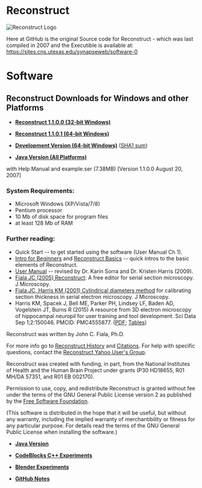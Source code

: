 # Reconstruct

![Reconstruct Logo](experiments/documents/github/brainto3d.jpg?raw=true "Reconstruct Logo")

Here at GitHub is the original Source code for Reconstruct - which was last compiled in 2007 and the 
Executible is available at: https://sites.cns.utexas.edu/synapseweb/software-0

# Software

## Reconstruct Downloads for Windows and other Platforms

* **[Reconstruct 1.1.0.0 (32-bit Windows)](https://sites.cns.utexas.edu/sites/default/files/synapseweb/files/recon1100ex.exe)**

* **[Reconstruct 1.1.0.1 (64-bit Windows)](https://sites.cns.utexas.edu/sites/default/files/synapseweb/files/recon1101win64.exe)**

* **[Development Version (64-bit Windows)](https://github.com/SynapseWeb/Reconstruct/blob/master/source/Reconstruct.exe)** ([SHA1 sum](https://github.com/SynapseWeb/Reconstruct/blob/master/source/sha1sum.txt))

* **[Java Version (All Platforms)](https://github.com/SynapseWeb/Reconstruct-Java)**

with Help Manual and example.ser (7.38MB) 
[Version 1.1.0.0 August 20, 2007]               
    

### System Requirements:
* Microsoft Windows (XP/Vista/7/8)
* Pentium processor
* 10 Mb of disk space for program files
* at least 128 Mb of RAM

### Further reading:
* Quick Start -- to get started using the software (User Manual Ch 1).
* [Intro for Beginners](https://sites.cns.utexas.edu/sites/default/files/synapseweb/files/reconstruct_intro_for_beginners_parker_2017.pdf) and [Reconstruct Basics](https://sites.cns.utexas.edu/sites/default/files/synapseweb/files/reconstruct_basics_parker_2017.pdf) -- quick intros to the basic elements of Reconstruct.
* [User Manual](https://sites.cns.utexas.edu/sites/default/files/synapseweb/files/reconstructusermanualv1.1.0.0.pdf) -- revised by Dr. Karin Sorra and Dr. Kristen Harris (2009).
* [Fiala JC (2005) Reconstruct](https://sites.cns.utexas.edu/sites/default/files/synapseweb/files/2005_j_microscopy_fiala_reconstruct.pdf): A free editor for serial section microscopy. J Microscopy.
* [Fiala JC, Harris KM (2001) Cylindrical diameters method](https://sites.cns.utexas.edu/sites/default/files/synapseweb/files/2001_j_microscopy_fiala_harris_cylindrical_diameters_method.pdf) for calibrating section thickness in serial electron microscopy. J Microscopy.
* Harris KM, Spacek J, Bell ME, Parker PH, Lindsey LF, Baden AD, Vogelstein JT, Burns R (2015) A resource from 3D electron microscopy of hippocampal neuropil for user training and tool development. Sci Data Sep 1;2:150046. PMCID: PMC4555877. ([PDF](https://sites.cns.utexas.edu/sites/default/files/synapseweb/files/2015_sci_data_harris_burns_a_resource_from_3dem.pdf); [Tables](http://www.nature.com/articles/sdata201546/fig_tab)) 

Reconstruct was written by John C. Fiala, Ph.D. 

For more info go to [Reconstruct History](https://sites.cns.utexas.edu/synapseweb/reconstruct-history) and [Citations](https://sites.cns.utexas.edu/synapseweb/citations). 
For help with specific questions, contact the [Reconstruct Yahoo User's Group](https://groups.yahoo.com/neo/groups/reconstruct_users/info).

Reconstruct was created with funding, in part, from the National Institutes of Health and the Human Brain Project under grants (P30 HD18655, R01 MH/DA 57351, and R01 EB 002170).

Permission to use, copy, and redistribute Reconstruct is granted without fee under the terms of the GNU General Public License version 2 as published by the [Free Software Foundation](http://www.gnu.org/). 

(This software is distributed in the hope that it will be useful, but without any warranty, including the implied warranty of merchantibility or fitness for any particular purpose. For details read the terms of the GNU General Public License when installing the software.)

* **[Java Version](https://github.com/SynapseWeb/Reconstruct-Java)**

* **[CodeBlocks C++ Experiments](experiments/codeblocks)**
* **[Blender Experiments](experiments/blender)**
* **[GitHub Notes](experiments/documents/github)**
